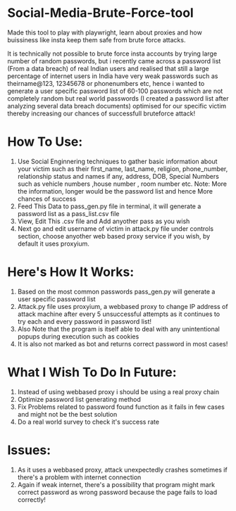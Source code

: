 # Social-Media-Brute-Force-tool
Made this tool to play with playwright, learn about proxies and how buissiness like insta keep them safe from brute force attacks.

It is technically not possible to brute force insta accounts by trying large number of random passwords, but i recently came across a password list (From a data breach) of real Indian users and realised that still a large percentage of internet users in India have very weak passwords such as theirname@123, 12345678 or phonenumbers etc, hence i wanted to generate a user specific password list of 60-100 passwords which are not completely random but real world passwords (I created a password list after analyzing several data breach documents) optimised for our specific victim thereby increasing our chances of successfull bruteforce attack!

# How To Use:

1) Use Social Enginnering techniques to gather basic information about your victim such as their first_name, last_name, religion, phone_number, relationship status and names if any, address, DOB, Special Numbers such as vehicle numbers ,house number , room number etc. Note: More the information, longer would be the password list and hence More chances of success
2) Feed This Data to pass_gen.py file in terminal, it will generate a password list as a pass_list.csv file
3) View, Edit This .csv file and Add anyother pass as you wish
4) Next go and edit username of victim in attack.py file under controls section, choose anyother web based proxy service if you wish, by default it uses proxyium.

# Here's How It Works:

1) Based on the most common passwords pass_gen.py will generate a user specific password list  
2) Attack.py file uses proxyium, a webbased proxy to change IP address of attack machine after every 5 unsuccessful attempts as it continues to try each and every password in password list!
3) Also Note that the program is itself able to deal with any unintentional popups during execution such as cookies
4) It is also not marked as bot and returns correct password in most cases!

# What I Wish To Do In Future:

1) Instead of using webbased proxy i should be using a real proxy chain 
2) Optimize password list generating method
3) Fix Problems related to password found function as it fails in few cases and might not be the best solution
4) Do a real world survey to check it's success rate

# Issues:
1) As it uses a webbased proxy, attack unexpectedly crashes sometimes if there's a problem with internet connection
2) Again if weak internet, there's a possibility that program might mark correct password as wrong password because the page fails to load correctly!
